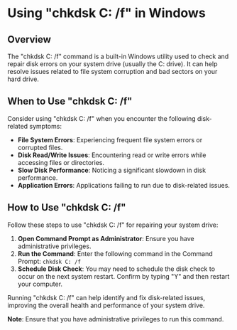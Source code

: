 # Using "chkdsk C: /f" in Windows

## Overview

The "chkdsk C: /f" command is a built-in Windows utility used to check and repair disk errors on your system drive (usually the C: drive). It can help resolve issues related to file system corruption and bad sectors on your hard drive.

## When to Use "chkdsk C: /f"

Consider using "chkdsk C: /f" when you encounter the following disk-related symptoms:

- **File System Errors**: Experiencing frequent file system errors or corrupted files.
- **Disk Read/Write Issues**: Encountering read or write errors while accessing files or directories.
- **Slow Disk Performance**: Noticing a significant slowdown in disk performance.
- **Application Errors**: Applications failing to run due to disk-related issues.

## How to Use "chkdsk C: /f"

Follow these steps to use "chkdsk C: /f" for repairing your system drive:

1. **Open Command Prompt as Administrator**: Ensure you have administrative privileges.
2. **Run the Command**: Enter the following command in the Command Prompt:
``
chkdsk C: /f
``
3. **Schedule Disk Check**: You may need to schedule the disk check to occur on the next system restart. Confirm by typing "Y" and then restart your computer.

Running "chkdsk C: /f" can help identify and fix disk-related issues, improving the overall health and performance of your system drive.

**Note**: Ensure that you have administrative privileges to run this command.
